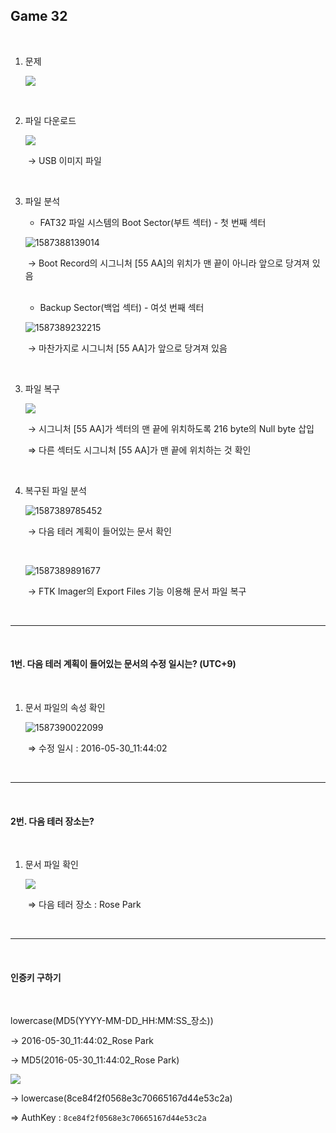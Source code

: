 ## Game 32

<br>

1. 문제

   ![](./images/1587310718995.png)

<br>

2. 파일 다운로드

   ![](./images/1587387302362.png)

   ​	→ USB 이미지 파일

<br>

3. 파일 분석

   - FAT32 파일 시스템의 Boot Sector(부트 섹터) - 첫 번째 섹터

   ![1587388139014](./images/1587388139014.png)

   ​	→ Boot Record의 시그니처 [55 AA]의 위치가 맨 끝이 아니라 앞으로 당겨져 있음

   <br>
   
   - Backup Sector(백업 섹터) - 여섯 번째 섹터
   
   ![1587389232215](./images/1587389232215.png)
   
   ​	→ 마찬가지로 시그니처 [55 AA]가 앞으로 당겨져 있음

<br>

3. 파일 복구

   ![](./images/1587389619234.png)

   ​	→ 시그니처 [55 AA]가 섹터의 맨 끝에 위치하도록 216 byte의 Null byte 삽입

   ​	⇒ 다른 섹터도 시그니처 [55 AA]가 맨 끝에 위치하는 것 확인

<br>

4. 복구된 파일 분석

   ![1587389785452](./images/1587389785452.png)

   ​	→ 다음 테러 계획이 들어있는 문서 확인

   <br>

   ![1587389891677](./images/1587389891677.png)

   ​	→ FTK Imager의 Export Files 기능 이용해 문서 파일 복구

<br>

------------

<br>

#### 1번. 다음 테러 계획이 들어있는 문서의 수정 일시는? (UTC+9)

<br>

1. 문서 파일의 속성 확인

   ![1587390022099](./images/1587390022099.png)

   ​				⇒ 수정 일시 : 2016-05-30_11:44:02

<br>

-------------------------

<br>

#### 2번. 다음 테러 장소는?

<br>

1. 문서 파일 확인

   ![](./images/1587390144376.png)

   ​	⇒ 다음 테러 장소 : Rose Park

<br>

------------------

<br>

#### 인증키 구하기

<br>

lowercase(MD5(YYYY-MM-DD_HH:MM:SS_장소))

→ 2016-05-30_11:44:02_Rose Park

→ MD5(2016-05-30_11:44:02_Rose Park)

![](./images/1587390218606.png)

→ lowercase(8ce84f2f0568e3c70665167d44e53c2a)

⇒ AuthKey : `8ce84f2f0568e3c70665167d44e53c2a`
